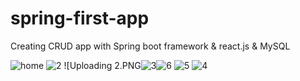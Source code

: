 # spring-first-app
Creating CRUD app with Spring boot framework & react.js & MySQL

![home](https://github.com/user-attachments/assets/2215fdc1-0c30-4dad-a05b-83d0a38816c9)
![2](https://github.com/user-attachments/assets/f4541972-a1c5-492e-8b8b-d17e7a5faeaa)
![Uploading 2.PNG![3](https://github.com/user-attachments/assets/4b7c0d7a-14bd-4977-b767-e91e29e513d2)![6](https://github.com/user-attachments/assets/29c621c1-46a9-4789-9d8f-7cdd045dd6ba)
![5](https://github.com/user-attachments/assets/2a515006-ab73-4c25-a4a7-150b91bf0d90)
![4](https://github.com/user-attachments/assets/01f730ed-8394-4a13-b340-54a6d916c066)

